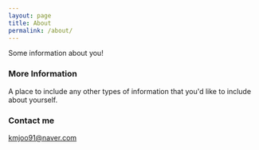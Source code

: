 ```yaml
---
layout: page
title: About
permalink: /about/
---
```


Some information about you!

### More Information

A place to include any other types of information that you'd like to include about yourself.

### Contact me

[kmjoo91@naver.com](mailto:kmjoo91@naver.com)
